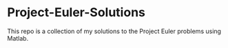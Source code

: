 # Project-Euler-Solutions
 This repo is a collection of my solutions to the Project Euler problems using Matlab.